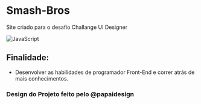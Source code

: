 # Smash-Bros
Site criado para o desafio Challange UI Designer

![JavaScript](https://img.shields.io/badge/-JavaScript-yellow)


## Finalidade:

- Desenvolver as habilidades de programador Front-End e correr atrás de mais conhecimentos.

### Design do Projeto feito pelo @papaidesign
